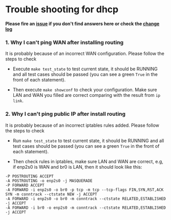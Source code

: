# Trouble shooting for dhcp
**Please fire an [issue](https://github.com/hilanderas/routing/issues) if you don't find answers here or check the [change log](https://github.com/hilanderas/routing/releases)**

### 1. Why I can't ping WAN after installing routing
It is probably because of an incorrect WAN configuration. Please follow the steps to check 

* Execute `make test_state` to test current state, it should be RUNNING and all test cases should be passed (you can see a green `True` in the front of each statement). 

* Then execute `make showconf` to check your configuration. Make sure LAN and WAN you filled are correct comparing with the result from `ip link`.

### 2. Why I can't ping public IP after install routing
It is probably because of an incorrect iptables rules added. Please follow the steps to check 

* Run `make test_state` to test current state, it should be RUNNING and all test cases should be passed (you can see a green `True` in the front of each statement). 

* Then check rules in iptables, make sure LAN and WAN are correct, e.g, if enp2s0 is WAN and br0 is LAN, then it should look like this:
```
-P POSTROUTING ACCEPT
-A POSTROUTING -o enp2s0 -j MASQUERADE 
-P FORWARD ACCEPT
-A FORWARD -i enp2s0 -o br0 -p tcp -m tcp --tcp-flags FIN,SYN,RST,ACK SYN -m conntrack --ctstate NEW -j ACCEPT
-A FORWARD -i enp2s0 -o br0 -m conntrack --ctstate RELATED,ESTABLISHED -j ACCEPT
-A FORWARD -i br0 -o enp2s0 -m conntrack --ctstate RELATED,ESTABLISHED -j ACCEPT
``` 
